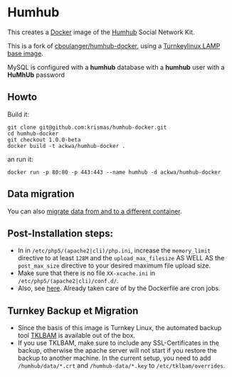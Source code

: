 # Humhub

This creates a [Docker](http://www.docker.com) image of the [Humhub](https://www.humhub.org) Social Network Kit.

This is a fork of [cboulanger/humhub-docker](https://hub.docker.com/r/cboulanger/docker-humhub/), using a [Turnkeylinux LAMP](https://www.turnkeylinux.org/lampstack) [base image](https://hub.docker.com/r/cboulanger/turnkeylinux-lamp/).

MySQL is configured with a **humhub** database with a **humhub** user with a **HuMhUb** password

## Howto

Build it:

```
git clone git@github.com:krismas/humhub-docker.git
cd humhub-docker
git checkout 1.0.0-beta 
docker build -t ackwa/humhub-docker .
```

an run it:

```
docker run -p 80:80 -p 443:443 --name humhub -d ackwa/humhub-docker
```

## Data migration

You can also [migrate data from and to a different container](humhub-data/readme.md).

## Post-Installation steps:
- In in `/etc/php5/(apache2|cli)/php.ini`, increase the `memory_limit` directive to at least `128M` and the `upload_max_filesize` AS WELL AS the `post_max_size` directive to your desired maximum file upload size.
- Make sure that there is no file `XX-xcache.ini` in `/etc/php5/(apache2|cli)/conf.d/`.
- Also, see [here](https://www.humhub.org/docs/guide-admin-installation.html#4-fine-tuning). Already taken care of by the Dockerfile are cron jobs.

## Turnkey Backup et Migration
- Since the basis of this image is Turnkey Linux, the automated backup tool [TKLBAM](https://www.turnkeylinux.org/docs/tklbam) is available out of the box.
- If you use TKLBAM, make sure to include any SSL-Certificates in the backup, otherwise the apache server will not start if you restore the backup to another machine. In the current setup, you need to add `/humhub/data/*.crt` and `/humhub-data/*.key` to `/etc/tklbam/overrides`.